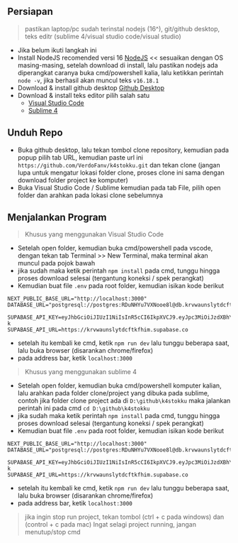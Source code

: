 ## Persiapan
> pastikan laptop/pc sudah terinstal nodejs (16^), git/github desktop, teks editr (sublime 4/visual studio code/visual studio)
- Jika belum ikuti langkah ini
- Install NodeJS recomended versi 16 [NodeJS](https://nodejs.org/en/blog/release/v16.18.1/) << sesuaikan dengan OS masing-masing, setelah download di install, lalu pastikan nodejs ada diperangkat caranya buka cmd/powershell kalia, lalu ketikkan perintah `node -v`, jika berhasil akan muncul teks `v16.18.1`
- Download & install github desktop [Github Desktop](https://desktop.github.com/)
- Download & install teks editor pilih salah satu
  - [Visual Studio Code](https://code.visualstudio.com/download)
  - [Sublime 4](https://www.sublimetext.com/download)
  
## Unduh Repo
- Buka github desktop, lalu tekan tombol clone repository, kemudian pada popup pilih tab URL, kemudian paste url ini `https://github.com/VerdoFanv/k4stokku.git` dan tekan clone (jangan lupa untuk mengatur lokasi folder clone, proses clone ini sama dengan download folder project ke komputer)
- Buka Visual Studio Code / Sublime kemudian pada tab File, pilih open folder dan arahkan pada lokasi clone sebelumnya

## Menjalankan Program
> Khusus yang menggunakan Visual Studio Code
- Setelah open folder, kemudian buka cmd/powershell pada vscode, dengan tekan tab Terminal >> New Terminal, maka terminal akan muncul pada pojok bawah
- jika sudah maka ketik perintah `npm install` pada cmd, tunggu hingga proses download selesai (tergantung koneksi / spek perangkat)
- Kemudian buat file `.env` pada root folder, kemudian isikan kode berikut
```
NEXT_PUBLIC_BASE_URL="http://localhost:3000"
DATABASE_URL="postgresql://postgres:RDuNHYu7VXNooe8l@db.krvwaunslytdcftkfhim.supabase.co:5432/postgres"

SUPABASE_API_KEY=eyJhbGciOiJIUzI1NiIsInR5cCI6IkpXVCJ9.eyJpc3MiOiJzdXBhYmFzZSIsInJlZiI6ImtydndhdW5zbHl0ZGNmdGtmaGltIiwicm9sZSI6InNlcnZpY2Vfcm9sZSIsImlhdCI6MTY2MzQ2Mzg0NiwiZXhwIjoxOTc5MDM5ODQ2fQ.Ml8n7EveOG7wTDbwABaa6oaDQ_i0tPMKlsj5TCRrF-k
SUPABASE_API_URL=https://krvwaunslytdcftkfhim.supabase.co
```

- setelah itu kembali ke cmd, ketik `npm run dev` lalu tunggu beberapa saat, lalu buka browser (disarankan chrome/firefox)
- pada address bar, ketik `localhost:3000`
  
> Khusus yang menggunakan sublime 4
- Setelah open folder, kemudian buka cmd/powershell komputer kalian, lalu arahkan pada folder clone/project yang dibuka pada sublime, contoh jika folder clone project ada di `D:\github\k4stokku` maka jalankan perintah ini pada cmd `cd D:\github\k4stokku`
- jika sudah maka ketik perintah `npm install` pada cmd, tunggu hingga proses download selesai (tergantung koneksi / spek perangkat)
- Kemudian buat file `.env` pada root folder, kemudian isikan kode berikut
```
NEXT_PUBLIC_BASE_URL="http://localhost:3000"
DATABASE_URL="postgresql://postgres:RDuNHYu7VXNooe8l@db.krvwaunslytdcftkfhim.supabase.co:5432/postgres"

SUPABASE_API_KEY=eyJhbGciOiJIUzI1NiIsInR5cCI6IkpXVCJ9.eyJpc3MiOiJzdXBhYmFzZSIsInJlZiI6ImtydndhdW5zbHl0ZGNmdGtmaGltIiwicm9sZSI6InNlcnZpY2Vfcm9sZSIsImlhdCI6MTY2MzQ2Mzg0NiwiZXhwIjoxOTc5MDM5ODQ2fQ.Ml8n7EveOG7wTDbwABaa6oaDQ_i0tPMKlsj5TCRrF-k
SUPABASE_API_URL=https://krvwaunslytdcftkfhim.supabase.co
```

- setelah itu kembali ke cmd, ketik `npm run dev` lalu tunggu beberapa saat, lalu buka browser (disarankan chrome/firefox)
- pada address bar, ketik `localhost:3000`

> jika ingin stop run project, tekan tombol (ctrl + c pada windows) dan (control + c pada mac)
> Ingat selagi project running, jangan menutup/stop cmd